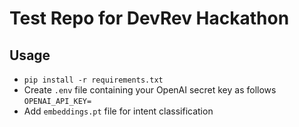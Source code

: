 # Test Repo for DevRev Hackathon

## Usage
- `pip install -r requirements.txt`
- Create `.env` file  containing your OpenAI secret key as follows
`OPENAI_API_KEY=`
- Add `embeddings.pt` file for intent classification
